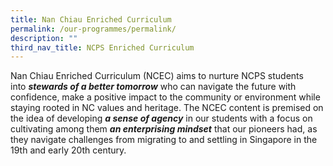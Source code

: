 ```yaml
---
title: Nan Chiau Enriched Curriculum
permalink: /our-programmes/permalink/
description: ""
third_nav_title: NCPS Enriched Curriculum
---
```

Nan Chiau Enriched Curriculum (NCEC) aims to nurture NCPS students into **_stewards of a better tomorrow_** who can navigate the future with confidence, make a positive impact to the community or environment while staying rooted in NC values and heritage. The NCEC content is premised on the idea of developing _**a sense of agency**_ in our students with a focus on cultivating among them _**an enterprising mindset**_ that our pioneers had, as they navigate challenges from migrating to and settling in Singapore in the 19th and early 20th century.